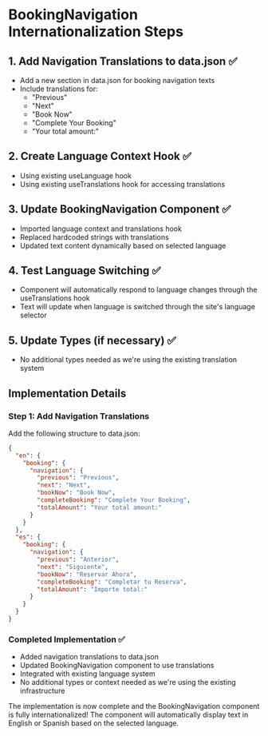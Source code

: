 # BookingNavigation Internationalization Steps

## 1. Add Navigation Translations to data.json ✅
- Add a new section in data.json for booking navigation texts
- Include translations for:
  - "Previous"
  - "Next"
  - "Book Now"
  - "Complete Your Booking"
  - "Your total amount:"

## 2. Create Language Context Hook ✅
- Using existing useLanguage hook
- Using existing useTranslations hook for accessing translations

## 3. Update BookingNavigation Component ✅
- Imported language context and translations hook
- Replaced hardcoded strings with translations
- Updated text content dynamically based on selected language

## 4. Test Language Switching ✅
- Component will automatically respond to language changes through the useTranslations hook
- Text will update when language is switched through the site's language selector

## 5. Update Types (if necessary) ✅
- No additional types needed as we're using the existing translation system

## Implementation Details

### Step 1: Add Navigation Translations
Add the following structure to data.json:

```json
{
  "en": {
    "booking": {
      "navigation": {
        "previous": "Previous",
        "next": "Next",
        "bookNow": "Book Now",
        "completeBooking": "Complete Your Booking",
        "totalAmount": "Your total amount:"
      }
    }
  },
  "es": {
    "booking": {
      "navigation": {
        "previous": "Anterior",
        "next": "Siguiente",
        "bookNow": "Reservar Ahora",
        "completeBooking": "Completar tu Reserva",
        "totalAmount": "Importe total:"
      }
    }
  }
}
```

### Completed Implementation ✅
- Added navigation translations to data.json
- Updated BookingNavigation component to use translations
- Integrated with existing language system
- No additional types or context needed as we're using the existing infrastructure

The implementation is now complete and the BookingNavigation component is fully internationalized! The component will automatically display text in English or Spanish based on the selected language.
